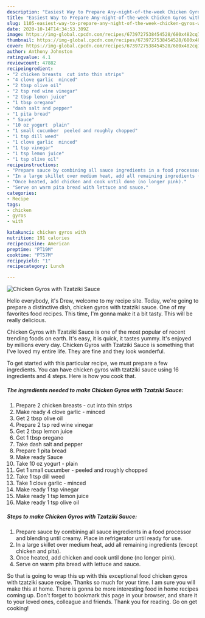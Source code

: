 ```yaml
---
description: "Easiest Way to Prepare Any-night-of-the-week Chicken Gyros with Tzatziki Sauce"
title: "Easiest Way to Prepare Any-night-of-the-week Chicken Gyros with Tzatziki Sauce"
slug: 1105-easiest-way-to-prepare-any-night-of-the-week-chicken-gyros-with-tzatziki-sauce
date: 2020-10-14T14:34:53.309Z
image: https://img-global.cpcdn.com/recipes/6739727538454528/680x482cq70/chicken-gyros-with-tzatziki-sauce-recipe-main-photo.jpg
thumbnail: https://img-global.cpcdn.com/recipes/6739727538454528/680x482cq70/chicken-gyros-with-tzatziki-sauce-recipe-main-photo.jpg
cover: https://img-global.cpcdn.com/recipes/6739727538454528/680x482cq70/chicken-gyros-with-tzatziki-sauce-recipe-main-photo.jpg
author: Anthony Johnston
ratingvalue: 4.1
reviewcount: 47882
recipeingredient:
- "2 chicken breasts  cut into thin strips"
- "4 clove garlic  minced"
- "2 tbsp olive oil"
- "2 tsp red wine vinegar"
- "2 tbsp lemon juice"
- "1 tbsp oregano"
- "dash salt and pepper"
- "1 pita bread"
- " Sauce"
- "10 oz yogurt  plain"
- "1 small cucumber  peeled and roughly chopped"
- "1 tsp dill weed"
- "1 clove garlic  minced"
- "1 tsp vinegar"
- "1 tsp lemon juice"
- "1 tsp olive oil"
recipeinstructions:
- "Prepare sauce by combining all sauce ingredients in a food processor and blending until creamy. Place in refrigerator until ready for use."
- "In a large skillet over medium heat, add all remaining ingredients (except chicken and pita)."
- "Once heated, add chicken and cook until done (no longer pink)."
- "Serve on warm pita bread with lettuce and sauce."
categories:
- Recipe
tags:
- chicken
- gyros
- with

katakunci: chicken gyros with 
nutrition: 191 calories
recipecuisine: American
preptime: "PT19M"
cooktime: "PT57M"
recipeyield: "1"
recipecategory: Lunch

---
```



![Chicken Gyros with Tzatziki Sauce](https://img-global.cpcdn.com/recipes/6739727538454528/680x482cq70/chicken-gyros-with-tzatziki-sauce-recipe-main-photo.jpg)

Hello everybody, it's Drew, welcome to my recipe site. Today, we're going to prepare a distinctive dish, chicken gyros with tzatziki sauce. One of my favorites food recipes. This time, I'm gonna make it a bit tasty. This will be really delicious.

Chicken Gyros with Tzatziki Sauce is one of the most popular of recent trending foods on earth. It's easy, it is quick, it tastes yummy. It's enjoyed by millions every day. Chicken Gyros with Tzatziki Sauce is something that I've loved my entire life. They are fine and they look wonderful.




To get started with this particular recipe, we must prepare a few ingredients. You can have chicken gyros with tzatziki sauce using 16 ingredients and 4 steps. Here is how you cook that.

<!--inarticleads1-->

##### The ingredients needed to make Chicken Gyros with Tzatziki Sauce:

1. Prepare 2 chicken breasts - cut into thin strips
1. Make ready 4 clove garlic - minced
1. Get 2 tbsp olive oil
1. Prepare 2 tsp red wine vinegar
1. Get 2 tbsp lemon juice
1. Get 1 tbsp oregano
1. Take dash salt and pepper
1. Prepare 1 pita bread
1. Make ready  Sauce
1. Take 10 oz yogurt - plain
1. Get 1 small cucumber - peeled and roughly chopped
1. Take 1 tsp dill weed
1. Take 1 clove garlic - minced
1. Make ready 1 tsp vinegar
1. Make ready 1 tsp lemon juice
1. Make ready 1 tsp olive oil




<!--inarticleads2-->

##### Steps to make Chicken Gyros with Tzatziki Sauce:

1. Prepare sauce by combining all sauce ingredients in a food processor and blending until creamy. Place in refrigerator until ready for use.
1. In a large skillet over medium heat, add all remaining ingredients (except chicken and pita).
1. Once heated, add chicken and cook until done (no longer pink).
1. Serve on warm pita bread with lettuce and sauce.




So that is going to wrap this up with this exceptional food chicken gyros with tzatziki sauce recipe. Thanks so much for your time. I am sure you will make this at home. There is gonna be more interesting food in home recipes coming up. Don't forget to bookmark this page in your browser, and share it to your loved ones, colleague and friends. Thank you for reading. Go on get cooking!
